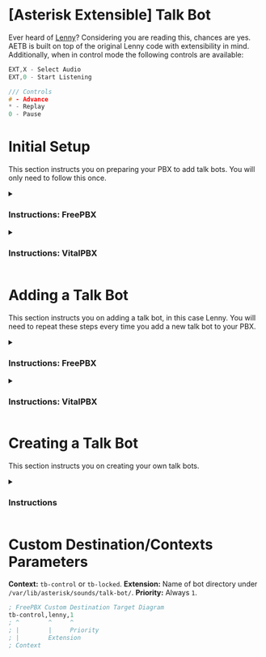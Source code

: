 # [Asterisk Extensible] Talk Bot

Ever heard of [Lenny](<https://en.wikipedia.org/wiki/Lenny_(bot)>)? Considering you are reading this, chances are yes. AETB is built on top of the original Lenny code with extensibility in mind. Additionally, when in control mode the following controls are available:

```c
EXT,X - Select Audio
EXT,0 - Start Listening

/// Controls
# - Advance
* - Replay
0 - Pause
```

# Initial Setup

This section instructs you on preparing your PBX to add talk bots. You will only need to follow this once.

<details _open>
<summary><h3>Instructions: FreePBX</h3></summary>

1. In your PBX admin navigate to **Admin** > **Config Edit**, then copy the contents of `main.conf` into `extensions_custom.conf`. Remember to save.
   ![Config Edit](../screenshots/tb_freepbx_config_edit.png)
2. FTP into your PBX.
3. Under `/var/lib/asterisk/sounds/` create a directory named `talk-bot`.
4. Copy `audio/silence.ulaw` into the `talk-bot` directory.

</details>

<details _open>
<summary><h3>Instructions: VitalPBX</h3></summary>

1. FTP into your PBX.
2. Copy `main.conf` into `/etc/asterisk/vitalpbx/` then rename it to `extensions__90-talk-bot.conf`.
3. Under `/var/lib/asterisk/sounds/` create a directory named `talk-bot`.
4. Copy `audio/silence.ulaw` into the `talk-bot` directory.

</details>

# Adding a Talk Bot

This section instructs you on adding a talk bot, in this case Lenny. You will need to repeat these steps every time you add a new talk bot to your PBX.

<details _open>
<summary><h3>Instructions: FreePBX</h3></summary>

1. FTP into your PBX, then copy the `lenny` directory from `audio/` into `/var/lib/asterisk/sounds/talk-bot/`.
2. Create a custom destination with the target set to `tb-control,lenny,1`. [Learn More](#custom-destinationcontexts-parameters).
   ![Custom Destination](../screenshots/tb_freepbx_custom_destination.png)
3. Create a virtual extension.
   ![Create Extension](../screenshots/freepbx_create_virtual_extension.png)
4. Under **Advanced > Optional Destinations** set **Not Reachable** to the custom destination you created.
   ![Set Optional Destination](../screenshots/tb_freepbx_set_optional_destination.png)
5. Save & Apply Config. Then give the extension a call.

</details>

<details _open>
<summary><h3>Instructions: VitalPBX</h3></summary>

1. FTP into your PBX, then copy the `lenny` directory from `audio/` into `/var/lib/asterisk/sounds/talk-bot/`.
2. Create a Custom Context with the destination set to hangup. [Learn More](#custom-destinationcontexts-parameters).
   ![Custom Context](../screenshots/tb_vitalpbx_custom_contexts.png)
3. Create a Custom Application with the destination set to your Custom Context.
   ![Custom Application](../screenshots/tb_vitalpbx_custom_applications.png)
4. Update & Apply Config. Then give the application a call.

</details>

# Creating a Talk Bot

This section instructs you on creating your own talk bots.

<details _open>
<summary><h3>Instructions</h3></summary>

1. Using [ocenaudio](https://www.ocenaudio.com/) or [Audacity](https://www.audacityteam.org/) edit your recording(s) to clips. Saving your clips as **Mono 8kHz PCM WAV** files means you won't need to convert them later.
2. If needed, run the [audio conversion script](../#conversion-script) to convert the clips to a suitable format.
3. In order number each clip from 1 to however many clips you have. Put an UPPERCASE L after the number the loop should begin on. Example:
    ```
    1.wav
    2.wav
    3.wav
    4.wav
    5L.wav         <- L for where loop starts.
    6.wav
    7.wav
    ...
    background.wav <- Optional 5 min noise to play when listening & paused.
    ```
4. You can now [add your new talk bot](#adding-a-talk-bot).

</details>

# Custom Destination/Contexts Parameters

**Context:** `tb-control` or `tb-locked`.
**Extension:** Name of bot directory under `/var/lib/asterisk/sounds/talk-bot/`.
**Priority:** Always `1`.

```lisp
; FreePBX Custom Destination Target Diagram
tb-control,lenny,1
; ^        ^     ^
; |        |     Priority
; |        Extension
; Context
```
